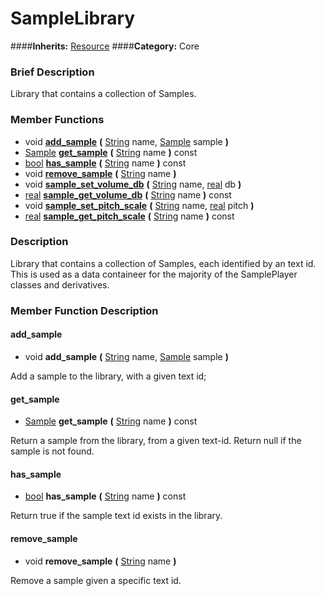 #  SampleLibrary  
####**Inherits:** [Resource](class_resource)
####**Category:** Core

###  Brief Description  
Library that contains a collection of Samples.

###  Member Functions 
  * void  **[add&#95;sample](#add_sample)**  **(** [String](class_string) name, [Sample](class_sample) sample  **)**
  * [Sample](class_sample)  **[get&#95;sample](#get_sample)**  **(** [String](class_string) name  **)** const
  * [bool](class_bool)  **[has&#95;sample](#has_sample)**  **(** [String](class_string) name  **)** const
  * void  **[remove&#95;sample](#remove_sample)**  **(** [String](class_string) name  **)**
  * void  **[sample&#95;set&#95;volume&#95;db](#sample_set_volume_db)**  **(** [String](class_string) name, [real](class_real) db  **)**
  * [real](class_real)  **[sample&#95;get&#95;volume&#95;db](#sample_get_volume_db)**  **(** [String](class_string) name  **)** const
  * void  **[sample&#95;set&#95;pitch&#95;scale](#sample_set_pitch_scale)**  **(** [String](class_string) name, [real](class_real) pitch  **)**
  * [real](class_real)  **[sample&#95;get&#95;pitch&#95;scale](#sample_get_pitch_scale)**  **(** [String](class_string) name  **)** const

###  Description  
Library that contains a collection of Samples, each identified by an text id. This is used as a data containeer for the majority of the SamplePlayer classes and derivatives.

###  Member Function Description  

#### <a name="add_sample">add_sample</a>
  * void  **add&#95;sample**  **(** [String](class_string) name, [Sample](class_sample) sample  **)**

Add a sample to the library, with a given text id;

#### <a name="get_sample">get_sample</a>
  * [Sample](class_sample)  **get&#95;sample**  **(** [String](class_string) name  **)** const

Return a sample from the library, from a given text-id. Return null if the sample is not found.

#### <a name="has_sample">has_sample</a>
  * [bool](class_bool)  **has&#95;sample**  **(** [String](class_string) name  **)** const

Return true if the sample text id exists in the library.

#### <a name="remove_sample">remove_sample</a>
  * void  **remove&#95;sample**  **(** [String](class_string) name  **)**

Remove a sample given a specific text id.
